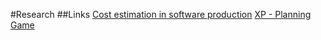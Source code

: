 #Research
##Links
[Cost estimation in software production](https://en.wikipedia.org/wiki/Cost_estimation_in_software_engineering)
[XP - Planning Game](https://en.wikipedia.org/wiki/Extreme_programming_practices#Planning_game)
